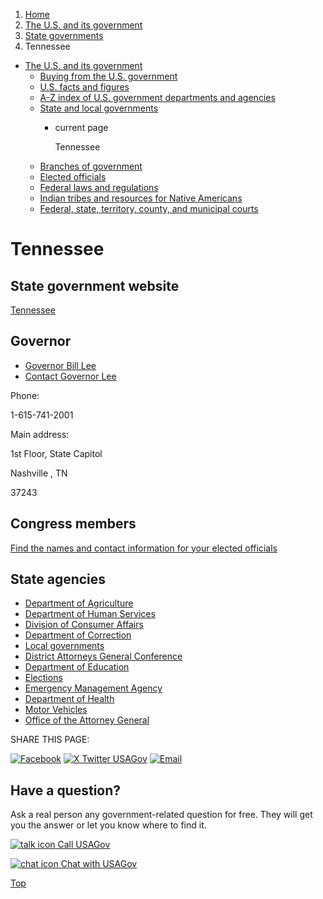 1. [Home](/)
2. [The U.S. and its government](/about-the-us)
3. [State governments](/state-governments)
4. Tennessee

* [The U.S. and its government](/about-the-us)
  + [Buying from the U.S. government](/buy-from-government)
  + [U.S. facts and figures](/facts-figures)
  + [A-Z index of U.S. government departments and agencies](/agency-index)
  + [State and local governments](/state-local-governments)
    - current page

      Tennessee
  + [Branches of government](/branches-of-government)
  + [Elected officials](/elected-officials)
  + [Federal laws and regulations](/laws-and-regulations)
  + [Indian tribes and resources for Native Americans](/tribes)
  + [Federal, state, territory, county, and municipal courts](/courts)

Tennessee
=========

State government website
------------------------

[Tennessee](https://www.tn.gov/)

Governor
--------

* [Governor Bill Lee](https://www.tn.gov/governor.html)
* [Contact Governor Lee](https://www.tn.gov/governor/contact-us.html)

Phone:

1-615-741-2001

Main address:

1st Floor, State Capitol
  

Nashville
,
TN

37243

Congress members
----------------

[Find the names and contact information for your elected officials](/elected-officials)

State agencies
--------------

* [Department of Agriculture](https://www.tn.gov/agriculture.html)
* [Department of Human Services](https://www.tn.gov/humanservices)
* [Division of Consumer Affairs](https://www.tn.gov/attorneygeneral/working-for-tennessee/consumer-affairs.html)
* [Department of Correction](https://www.tn.gov/correction.html)
* [Local governments](https://www.tn.gov/directory/county-city-web-sites.html)
* [District Attorneys General Conference](https://www.tndagc.org/)
* [Department of Education](https://www.tn.gov/education.html)
* [Elections](https://sos.tn.gov/elections)
* [Emergency Management Agency](https://www.tn.gov/tema.html)
* [Department of Health](https://www.tn.gov/health.html)
* [Motor Vehicles](https://www.tn.gov/content/tn/driver-services.html)
* [Office of the Attorney General](https://www.tn.gov/attorneygeneral.html)

SHARE THIS PAGE:

[![Facebook](/themes/custom/usagov/images/social-media-icons/Facebook_Icon.svg)](https://www.facebook.com/sharer/sharer.php?u=https://www.usa.gov/states/tennessee&v=3)
[![X Twitter USAGov](/themes/custom/usagov/images/social-media-icons/X_Twitter_Icon.svg?version=2)](https://twitter.com/intent/tweet?source=webclient&text=https://www.usa.gov/states/tennessee)
[![Email](/themes/custom/usagov/images/social-media-icons/Email_Icon.svg?version=2)](mailto:?subject=https://www.usa.gov/states/tennessee)

Have a question?
----------------

Ask a real person any government-related question for free. They will get you the answer or let you know where to find it.

[![talk icon](/themes/custom/usagov/images/ICONS_talk.png)
Call USAGov](/phone)

[![chat icon](/themes/custom/usagov/images/ICONS_chat.png)
Chat with USAGov](/chat)

[Top](#main-content)